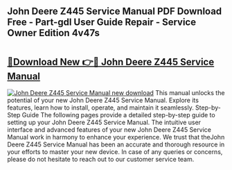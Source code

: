 ## John Deere Z445 Service Manual PDF Download Free - Part-gdl User Guide Repair - Service Owner Edition 4v47s

# <h2><a href="http://bc89590.oget.top/?id=John+Deere+Z445+Service+Manual">🔗Download New 👉🔴 John Deere Z445 Service Manual</a></h2>

[![John Deere Z445 Service Manual new download](https://i.imgur.com/5g1atiW.png)](http://bc89590.oget.top/?id=John+Deere+Z445+Service+Manual)
This manual unlocks the potential of your new John Deere Z445 Service Manual. Explore its features, learn how to install, operate, and maintain it seamlessly. Step-by-Step Guide The following pages provide a detailed step-by-step guide to setting up your John Deere Z445 Service Manual. The intuitive user interface and advanced features of your new John Deere Z445 Service Manual work in harmony to enhance your experience. We trust that theJohn Deere Z445 Service Manual has been an accurate and thorough resource in your efforts to master your new device. In case of any queries or concerns, please do not hesitate to reach out to our customer service team.
